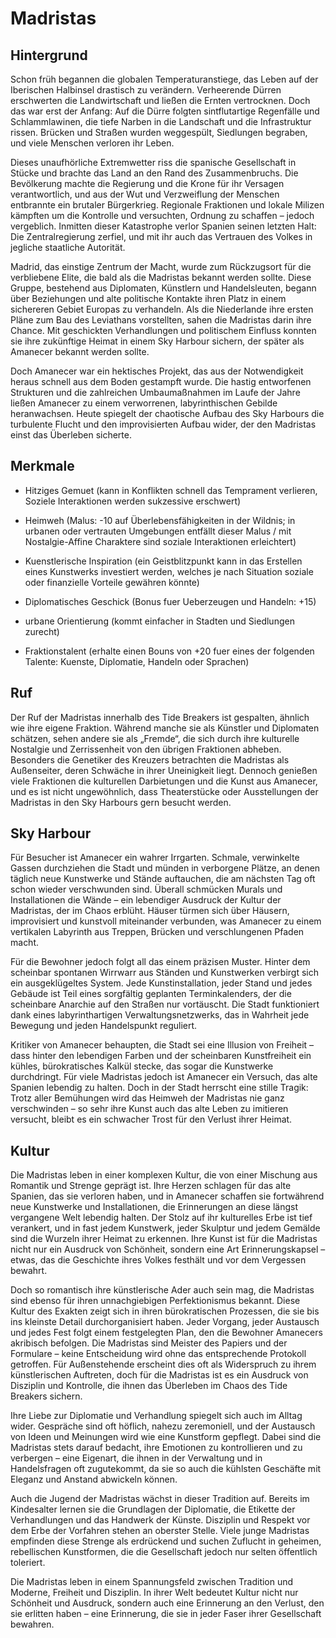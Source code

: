 # Madristas
## Hintergrund

Schon früh begannen die globalen Temperaturanstiege, das Leben auf der Iberischen Halbinsel drastisch zu verändern. Verheerende Dürren erschwerten die Landwirtschaft und ließen die Ernten vertrocknen. Doch das war erst der Anfang: Auf die Dürre folgten sintflutartige Regenfälle und Schlammlawinen, die tiefe Narben in die Landschaft und die Infrastruktur rissen. Brücken und Straßen wurden weggespült, Siedlungen begraben, und viele Menschen verloren ihr Leben.

Dieses unaufhörliche Extremwetter riss die spanische Gesellschaft in Stücke und brachte das Land an den Rand des Zusammenbruchs. Die Bevölkerung machte die Regierung und die Krone für ihr Versagen verantwortlich, und aus der Wut und Verzweiflung der Menschen entbrannte ein brutaler Bürgerkrieg. Regionale Fraktionen und lokale Milizen kämpften um die Kontrolle und versuchten, Ordnung zu schaffen – jedoch vergeblich. Inmitten dieser Katastrophe verlor Spanien seinen letzten Halt: Die Zentralregierung zerfiel, und mit ihr auch das Vertrauen des Volkes in jegliche staatliche Autorität.

Madrid, das einstige Zentrum der Macht, wurde zum Rückzugsort für die verbliebene Elite, die bald als die Madristas bekannt werden sollte. Diese Gruppe, bestehend aus Diplomaten, Künstlern und Handelsleuten, begann über Beziehungen und alte politische Kontakte ihren Platz in einem sichereren Gebiet Europas zu verhandeln. Als die Niederlande ihre ersten Pläne zum Bau des Leviathans vorstellten, sahen die Madristas darin ihre Chance. Mit geschickten Verhandlungen und politischem Einfluss konnten sie ihre zukünftige Heimat in einem Sky Harbour sichern, der später als Amanecer bekannt werden sollte.

Doch Amanecer war ein hektisches Projekt, das aus der Notwendigkeit heraus schnell aus dem Boden gestampft wurde. Die hastig entworfenen Strukturen und die zahlreichen Umbaumaßnahmen im Laufe der Jahre ließen Amanecer zu einem verworrenen, labyrinthischen Gebilde heranwachsen. Heute spiegelt der chaotische Aufbau des Sky Harbours die turbulente Flucht und den improvisierten Aufbau wider, der den Madristas einst das Überleben sicherte. 


## Merkmale

- Hitziges Gemuet (kann in Konflikten schnell das Temprament verlieren, Soziele Interaktionen werden sukzessive erschwert)
- Heimweh (Malus: -10 auf Überlebensfähigkeiten in der Wildnis; in urbanen oder vertrauten Umgebungen entfällt dieser Malus / mit Nostalgie-Affine Charaktere sind soziale Interaktionen erleichtert)

- Kuenstlerische Inspiration (ein Geistblitzpunkt kann in das Erstellen eines Kunstwerks investiert werden, welches je nach Situation soziale oder finanzielle Vorteile gewähren könnte)
- Diplomatisches Geschick (Bonus fuer Ueberzeugen und Handeln: +15)
- urbane Orientierung (kommt einfacher in Stadten und Siedlungen zurecht)

- Fraktionstalent (erhalte einen Bouns von +20 fuer eines der folgenden Talente: Kuenste, Diplomatie, Handeln oder Sprachen)


## Ruf

Der Ruf der Madristas innerhalb des Tide Breakers ist gespalten, ähnlich wie ihre eigene Fraktion. Während manche sie als Künstler und Diplomaten schätzen, sehen andere sie als „Fremde“, die sich durch ihre kulturelle Nostalgie und Zerrissenheit von den übrigen Fraktionen abheben. Besonders die Genetiker des Kreuzers betrachten die Madristas als Außenseiter, deren Schwäche in ihrer Uneinigkeit liegt. Dennoch genießen viele Fraktionen die kulturellen Darbietungen und die Kunst aus Amanecer, und es ist nicht ungewöhnlich, dass Theaterstücke oder Ausstellungen der Madristas in den Sky Harbours gern besucht werden.

## Sky Harbour

Für Besucher ist Amanecer ein wahrer Irrgarten. Schmale, verwinkelte Gassen durchziehen die Stadt und münden in verborgene Plätze, an denen täglich neue Kunstwerke und Stände auftauchen, die am nächsten Tag oft schon wieder verschwunden sind. Überall schmücken Murals und Installationen die Wände – ein lebendiger Ausdruck der Kultur der Madristas, der im Chaos erblüht. Häuser türmen sich über Häusern, improvisiert und kunstvoll miteinander verbunden, was Amanecer zu einem vertikalen Labyrinth aus Treppen, Brücken und verschlungenen Pfaden macht.

Für die Bewohner jedoch folgt all das einem präzisen Muster. Hinter dem scheinbar spontanen Wirrwarr aus Ständen und Kunstwerken verbirgt sich ein ausgeklügeltes System. Jede Kunstinstallation, jeder Stand und jedes Gebäude ist Teil eines sorgfältig geplanten Terminkalenders, der die scheinbare Anarchie auf den Straßen nur vortäuscht. Die Stadt funktioniert dank eines labyrinthartigen Verwaltungsnetzwerks, das in Wahrheit jede Bewegung und jeden Handelspunkt reguliert.

Kritiker von Amanecer behaupten, die Stadt sei eine Illusion von Freiheit – dass hinter den lebendigen Farben und der scheinbaren Kunstfreiheit ein kühles, bürokratisches Kalkül stecke, das sogar die Kunstwerke durchdringt. Für viele Madristas jedoch ist Amanecer ein Versuch, das alte Spanien lebendig zu halten. Doch in der Stadt herrscht eine stille Tragik: Trotz aller Bemühungen wird das Heimweh der Madristas nie ganz verschwinden – so sehr ihre Kunst auch das alte Leben zu imitieren versucht, bleibt es ein schwacher Trost für den Verlust ihrer Heimat.

## Kultur
Die Madristas leben in einer komplexen Kultur, die von einer Mischung aus Romantik und Strenge geprägt ist. Ihre Herzen schlagen für das alte Spanien, das sie verloren haben, und in Amanecer schaffen sie fortwährend neue Kunstwerke und Installationen, die Erinnerungen an diese längst vergangene Welt lebendig halten. Der Stolz auf ihr kulturelles Erbe ist tief verankert, und in fast jedem Kunstwerk, jeder Skulptur und jedem Gemälde sind die Wurzeln ihrer Heimat zu erkennen. Ihre Kunst ist für die Madristas nicht nur ein Ausdruck von Schönheit, sondern eine Art Erinnerungskapsel – etwas, das die Geschichte ihres Volkes festhält und vor dem Vergessen bewahrt.

Doch so romantisch ihre künstlerische Ader auch sein mag, die Madristas sind ebenso für ihren unnachgiebigen Perfektionismus bekannt. Diese Kultur des Exakten zeigt sich in ihren bürokratischen Prozessen, die sie bis ins kleinste Detail durchorganisiert haben. Jeder Vorgang, jeder Austausch und jedes Fest folgt einem festgelegten Plan, den die Bewohner Amanecers akribisch befolgen. Die Madristas sind Meister des Papiers und der Formulare – keine Entscheidung wird ohne das entsprechende Protokoll getroffen. Für Außenstehende erscheint dies oft als Widerspruch zu ihrem künstlerischen Auftreten, doch für die Madristas ist es ein Ausdruck von Disziplin und Kontrolle, die ihnen das Überleben im Chaos des Tide Breakers sichern.

Ihre Liebe zur Diplomatie und Verhandlung spiegelt sich auch im Alltag wider. Gespräche sind oft höflich, nahezu zeremoniell, und der Austausch von Ideen und Meinungen wird wie eine Kunstform gepflegt. Dabei sind die Madristas stets darauf bedacht, ihre Emotionen zu kontrollieren und zu verbergen – eine Eigenart, die ihnen in der Verwaltung und in Handelsfragen oft zugutekommt, da sie so auch die kühlsten Geschäfte mit Eleganz und Anstand abwickeln können.

Auch die Jugend der Madristas wächst in dieser Tradition auf. Bereits im Kindesalter lernen sie die Grundlagen der Diplomatie, die Etikette der Verhandlungen und das Handwerk der Künste. Disziplin und Respekt vor dem Erbe der Vorfahren stehen an oberster Stelle. Viele junge Madristas empfinden diese Strenge als erdrückend und suchen Zuflucht in geheimen, rebellischen Kunstformen, die die Gesellschaft jedoch nur selten öffentlich toleriert.

Die Madristas leben in einem Spannungsfeld zwischen Tradition und Moderne, Freiheit und Disziplin. In ihrer Welt bedeutet Kultur nicht nur Schönheit und Ausdruck, sondern auch eine Erinnerung an den Verlust, den sie erlitten haben – eine Erinnerung, die sie in jeder Faser ihrer Gesellschaft bewahren.


